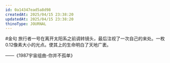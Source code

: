 ```yaml
---
id: 0a14347ead5a8d98
createdAt: 2025/04/15 23:38:20
updatedAt: 2025/04/15 23:38:20
thinoType: JOURNAL
---
```

#金句 旅行者一号在离开太阳系之前调转镜头，最后注视了一次自己的来处。一枚0.12像素大小的光点。使其上的生命明白了天地广袤。

——《1987宇宙组曲-你并不孤单》